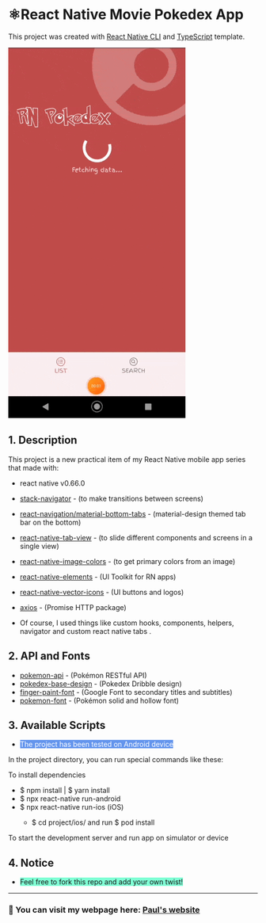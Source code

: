 # ⚛️React Native Movie Pokedex App

This project was created with [React Native CLI](https://reactnative.dev/) and [TypeScript](https://www.typescriptlang.org/) template.

![ComponentsApp](https://github.com/Parterdev/react-native-pokedex/blob/master/Pokedex.gif)

## 1. Description
This project is a new practical item of my React Native mobile app series that made with:
 - react native v0.66.0
 - [stack-navigator](https://reactnavigation.org/docs/stack-navigator/) - (to make transitions between screens)
 - [react-navigation/material-bottom-tabs](https://reactnavigation.org/docs/material-bottom-tab-navigator/) - (material-design themed tab bar on the bottom)
 - [react-native-tab-view](https://github.com/satya164/react-native-tab-view) - (to slide different components and screens in a single view)
 - [react-native-image-colors](https://github.com/osamaqarem/react-native-image-colors) - (to get primary colors from an image)
 - [react-native-elements](https://reactnativeelements.com/) - (UI Toolkit for RN apps)
 - [react-native-vector-icons](https://github.com/oblador/react-native-vector-icons) - (UI buttons and logos)
 - [axios](https://www.npmjs.com/package/axios) - (Promise HTTP package)
   
 - Of course, I used things like custom hooks, components, helpers, navigator and custom react native tabs . 


## 2. API and Fonts
- [pokemon-api](https://pokeapi.co/) - (Pokémon RESTful API)
- [pokedex-base-design](https://dribbble.com/shots/6545819-Pokedex-App) - (Pokedex Dribble design)
- [finger-paint-font](https://fonts.google.com/specimen/Finger+Paint?query=po#standard-styles) - (Google Font to secondary titles and subtitles)
- [pokemon-font](https://www.dafont.com/pokemon.font) - (Pokémon solid and hollow font)

## 3. Available Scripts
<ul>
  <li>
    <span style="background-color: #6495ed;color: #ffff">The project has been tested on Android device
    </span>
  </li>
</ul>


In the project directory, you can run special commands like these:

To install dependencies 

<ul>
  <li>$ npm install | $ yarn install</li>
  <li>$ npx react-native run-android</li>
  <li>$ npx react-native run-ios (iOS)</li>
  <ul>
    <li>$ cd project/ios/ and run $ pod install</li>
  </ul>
</ul>

To start the development server and run app on simulator or device

## 4. Notice
<ul>
  <li>
    <span style="background-color: #7fffd4;">Feel free to   fork this repo and add your own twist!
    </span>
  </li>
</ul>

<hr>

### 👋 You can visit my webpage here: [Paul's website](https://paul-teran.com/)

